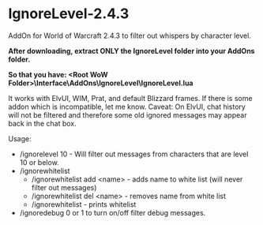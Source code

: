 # IgnoreLevel-2.4.3
AddOn for World of Warcraft 2.4.3 to filter out whispers by character level.

**After downloading, extract ONLY the IgnoreLevel folder into your AddOns folder.**

**So that you have: \<Root WoW Folder\>\\Interface\\AddOns\\IgnoreLevel\\IgnoreLevel.lua**

It works with ElvUI, WIM, Prat, and default Blizzard frames. If there is some addon which is incompatible, let me know.
Caveat: On ElvUI, chat history will not be filtered and therefore some old ignored messages may appear back in the chat box.

Usage:
* /ignorelevel 10 - Will filter out messages from characters that are level 10 or below.
* /ignorewhitelist
  * /ignorewhitelist add \<name\> - adds name to white list (will never filter out messages)
  * /ignorewhitelist del \<name\> - removes name from white list
  * /ignorewhitelist - prints whitelist
* /ignoredebug 0 or 1 to turn on/off filter debug messages.

